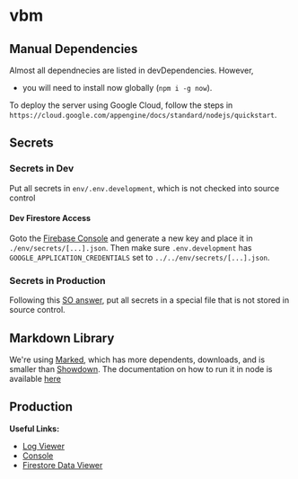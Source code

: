 # vbm

## Manual Dependencies
Almost all dependnecies are listed in devDependencies.  However,
- you will need to install now globally (`npm i -g now`).

To deploy the server using Google Cloud, follow the steps in `https://cloud.google.com/appengine/docs/standard/nodejs/quickstart`.


## Secrets
### Secrets in Dev
Put all secrets in `env/.env.development`, which is not checked into source control

#### Dev Firestore Access
Goto the [Firebase Console](https://console.firebase.google.com/u/0/project/vbm-test-dev/settings/serviceaccounts/adminsdk) and generate a new key and place it in `./env/secrets/[...].json`.
Then make sure `.env.development` has `GOOGLE_APPLICATION_CREDENTIALS` set to `../../env/secrets/[...].json`.

### Secrets in Production
Following this [SO answer](https://stackoverflow.com/a/54055525/8930600), put all secrets in a special file that is not stored in source control.

## Markdown Library
We're using [Marked](https://www.npmjs.com/package/marked), which has more dependents, downloads, and is smaller than [Showdown](https://www.npmjs.com/package/showdown).  The documentation on how to run it in node is available [here](https://marked.js.org/#/USING_ADVANCED.md#options)

## Production
**Useful Links:**
- [Log Viewer](https://console.cloud.google.com/logs/viewer)
- [Console](https://console.cloud.google.com/home/dashboard?project=vbm-test-dev)
- [Firestore Data Viewer](https://console.cloud.google.com/firestore/data?project=vbm-test-dev)

